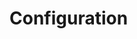 [title]: # (Configuration)
[tags]: # (introduction)
[priority]: # (100)
[display]: # (none)
# Configuration

<!-- add an overview of the configuration  (mini-toc) 

-->
